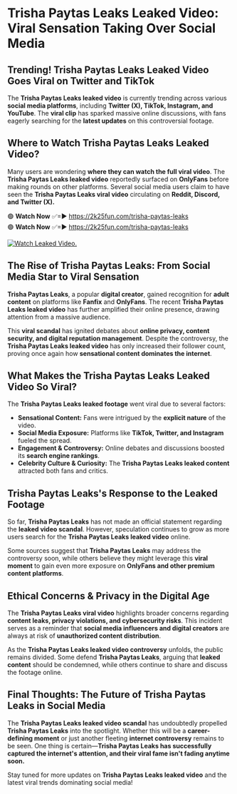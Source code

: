# Trisha Paytas Leaks Leaked Video: Viral Sensation Taking Over Social Media

## **Trending! Trisha Paytas Leaks Leaked Video Goes Viral on Twitter and TikTok**
The **Trisha Paytas Leaks leaked video** is currently trending across various **social media platforms**, including **Twitter (X), TikTok, Instagram, and YouTube**. The **viral clip** has sparked massive online discussions, with fans eagerly searching for the **latest updates** on this controversial footage.

## **Where to Watch Trisha Paytas Leaks Leaked Video?**
Many users are wondering **where they can watch the full viral video**. The **Trisha Paytas Leaks leaked video** reportedly surfaced on **OnlyFans** before making rounds on other platforms. Several social media users claim to have seen the **Trisha Paytas Leaks viral video** circulating on **Reddit, Discord, and Twitter (X).**

🟢 **Watch Now** ✅=► https://2k25fun.com/trisha-paytas-leaks  
🟢 **Watch Now** ✅=► https://2k25fun.com/trisha-paytas-leaks  

[![Watch Leaked Video.](https://miro.medium.com/v2/resize:fit:828/format:webp/1*cilzJN44JGOrTw9NJCrNHA.gif "Watch Leaked Video")](https://2k25fun.com/trisha-paytas-leaks)

## **The Rise of Trisha Paytas Leaks: From Social Media Star to Viral Sensation**
**Trisha Paytas Leaks**, a popular **digital creator**, gained recognition for **adult content** on platforms like **Fanfix** and **OnlyFans**. The recent **Trisha Paytas Leaks leaked video** has further amplified their online presence, drawing attention from a massive audience.

This **viral scandal** has ignited debates about **online privacy, content security, and digital reputation management**. Despite the controversy, the **Trisha Paytas Leaks leaked video** has only increased their follower count, proving once again how **sensational content dominates the internet**.

## **What Makes the Trisha Paytas Leaks Leaked Video So Viral?**
The **Trisha Paytas Leaks leaked footage** went viral due to several factors:
- **Sensational Content:** Fans were intrigued by the **explicit nature** of the video.
- **Social Media Exposure:** Platforms like **TikTok, Twitter, and Instagram** fueled the spread.
- **Engagement & Controversy:** Online debates and discussions boosted its **search engine rankings**.
- **Celebrity Culture & Curiosity:** The **Trisha Paytas Leaks leaked content** attracted both fans and critics.

## **Trisha Paytas Leaks's Response to the Leaked Footage**
So far, **Trisha Paytas Leaks** has not made an official statement regarding the **leaked video scandal**. However, speculation continues to grow as more users search for the **Trisha Paytas Leaks leaked video** online.

Some sources suggest that **Trisha Paytas Leaks** may address the controversy soon, while others believe they might leverage this **viral moment** to gain even more exposure on **OnlyFans and other premium content platforms**.

## **Ethical Concerns & Privacy in the Digital Age**
The **Trisha Paytas Leaks viral video** highlights broader concerns regarding **content leaks, privacy violations, and cybersecurity risks**. This incident serves as a reminder that **social media influencers and digital creators** are always at risk of **unauthorized content distribution**.

As the **Trisha Paytas Leaks leaked video controversy** unfolds, the public remains divided. Some defend **Trisha Paytas Leaks**, arguing that **leaked content** should be condemned, while others continue to share and discuss the footage online.

## **Final Thoughts: The Future of Trisha Paytas Leaks in Social Media**
The **Trisha Paytas Leaks leaked video scandal** has undoubtedly propelled **Trisha Paytas Leaks** into the spotlight. Whether this will be a **career-defining moment** or just another fleeting **internet controversy** remains to be seen. One thing is certain—**Trisha Paytas Leaks has successfully captured the internet's attention, and their viral fame isn't fading anytime soon.**

Stay tuned for more updates on **Trisha Paytas Leaks leaked video** and the latest viral trends dominating social media!